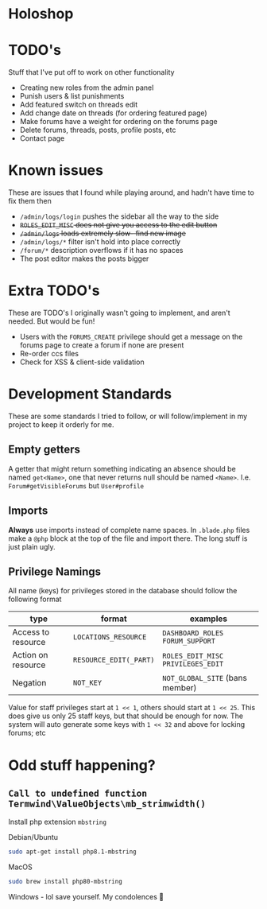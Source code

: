 Holoshop
====

# TODO's
Stuff that I've put off to work on other functionality
- Creating new roles from the admin panel
- Punish users & list punishments
- Add featured switch on threads edit
- Add change date on threads (for ordering featured page)
- Make forums have a weight for ordering on the forums page
- Delete forums, threads, posts, profile posts, etc
- Contact page

# Known issues
These are issues that I found while playing around, and hadn't have time to fix them then

- `/admin/logs/login` pushes the sidebar all the way to the side
- ~~`ROLES_EDIT_MISC` does not give you access to the edit button~~
- ~~`/admin/logs` loads extremely slow- find new image~~
- `/admin/logs/*` filter isn't hold into place correctly
- `/forum/*` description overflows if it has no spaces
- The post editor makes the posts bigger

# Extra TODO's
These are TODO's I originally wasn't going to implement, and aren't needed. But would be fun!
- Users with the `FORUMS_CREATE` privilege should get a message on the forums page to create a forum if none are present
- Re-order ccs files
- Check for XSS & client-side validation

# Development Standards
These are some standards I tried to follow, or will follow/implement in my project to keep it orderly for me.

## Empty getters
A getter that might return something indicating an absence should be named `get<Name>`, one that never returns null should be named `<Name>`.
I.e. `Forum#getVisibleForums` but `User#profile`

## Imports
**Always** use imports instead of complete name spaces. In `.blade.php` files make a `@php` block at the top of the file and import there. The long stuff is just plain ugly.

## Privilege Namings
All name (keys) for privileges stored in the database should follow the following format
 
| type               | format                 | examples                            |
|--------------------|------------------------|-------------------------------------|
| Access to resource | `LOCATIONS_RESOURCE`   | `DASHBOARD_ROLES` `FORUM_SUPPORT`   |
| Action on resource | `RESOURCE_EDIT(_PART)` | `ROLES_EDIT_MISC` `PRIVILEGES_EDIT` |
| Negation           | `NOT_KEY`              | `NOT_GLOBAL_SITE` (bans member)     |

Value for staff privileges start at `1 << 1`, others should start at `1 << 25`.
This does give us only 25 staff keys, but that should be enough for now.
The system will auto generate some keys with `1 << 32` and above for locking forums; etc


# Odd stuff happening?

## `Call to undefined function Termwind\ValueObjects\mb_strimwidth()`
Install php extension `mbstring`

Debian/Ubuntu
```bash
sudo apt-get install php8.1-mbstring
```
MacOS
```bash
sudo brew install php80-mbstring
```
Windows - lol save yourself. My condolences 🙏



